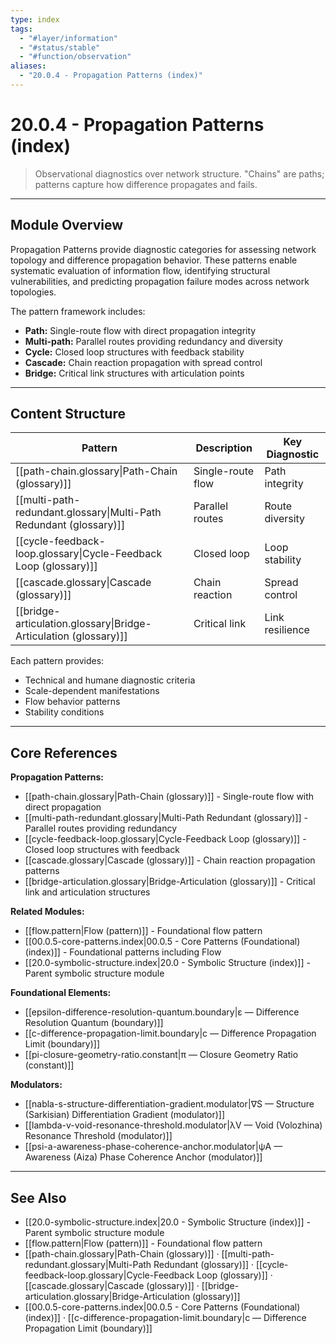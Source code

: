 ```yaml
---
type: index
tags:
  - "#layer/information"
  - "#status/stable"
  - "#function/observation"
aliases:
  - "20.0.4 - Propagation Patterns (index)"
---
```


# 20.0.4 - Propagation Patterns (index)

> Observational diagnostics over network structure. "Chains" are paths; patterns capture how difference propagates and fails.

---

## Module Overview

Propagation Patterns provide diagnostic categories for assessing network topology and difference propagation behavior. These patterns enable systematic evaluation of information flow, identifying structural vulnerabilities, and predicting propagation failure modes across network topologies.

The pattern framework includes:
- **Path:** Single-route flow with direct propagation integrity
- **Multi-path:** Parallel routes providing redundancy and diversity
- **Cycle:** Closed loop structures with feedback stability
- **Cascade:** Chain reaction propagation with spread control
- **Bridge:** Critical link structures with articulation points

---

## Content Structure

| Pattern | Description | Key Diagnostic |
|---------|-------------|----------------|
| [[path-chain.glossary\|Path-Chain (glossary)]] | Single-route flow | Path integrity |
| [[multi-path-redundant.glossary\|Multi-Path Redundant (glossary)]] | Parallel routes | Route diversity |
| [[cycle-feedback-loop.glossary\|Cycle-Feedback Loop (glossary)]] | Closed loop | Loop stability |
| [[cascade.glossary\|Cascade (glossary)]] | Chain reaction | Spread control |
| [[bridge-articulation.glossary\|Bridge-Articulation (glossary)]] | Critical link | Link resilience |

Each pattern provides:
- Technical and humane diagnostic criteria
- Scale-dependent manifestations
- Flow behavior patterns
- Stability conditions

---

## Core References

**Propagation Patterns:**
- [[path-chain.glossary|Path-Chain (glossary)]] - Single-route flow with direct propagation
- [[multi-path-redundant.glossary|Multi-Path Redundant (glossary)]] - Parallel routes providing redundancy
- [[cycle-feedback-loop.glossary|Cycle-Feedback Loop (glossary)]] - Closed loop structures with feedback
- [[cascade.glossary|Cascade (glossary)]] - Chain reaction propagation patterns
- [[bridge-articulation.glossary|Bridge-Articulation (glossary)]] - Critical link and articulation structures

**Related Modules:**
- [[flow.pattern|Flow (pattern)]] - Foundational flow pattern
- [[00.0.5-core-patterns.index|00.0.5 - Core Patterns (Foundational) (index)]] - Foundational patterns including Flow
- [[20.0-symbolic-structure.index|20.0 - Symbolic Structure (index)]] - Parent symbolic structure module

**Foundational Elements:**
- [[epsilon-difference-resolution-quantum.boundary|ε — Difference Resolution Quantum (boundary)]]
- [[c-difference-propagation-limit.boundary|c — Difference Propagation Limit (boundary)]]
- [[pi-closure-geometry-ratio.constant|π — Closure Geometry Ratio (constant)]]

**Modulators:**
- [[nabla-s-structure-differentiation-gradient.modulator|∇S — Structure (Sarkisian) Differentiation Gradient (modulator)]]
- [[lambda-v-void-resonance-threshold.modulator|λV — Void (Volozhina) Resonance Threshold (modulator)]]
- [[psi-a-awareness-phase-coherence-anchor.modulator|ψA — Awareness (Aiza) Phase Coherence Anchor (modulator)]]

---

## See Also

- [[20.0-symbolic-structure.index|20.0 - Symbolic Structure (index)]] - Parent symbolic structure module
- [[flow.pattern|Flow (pattern)]] - Foundational flow pattern
- [[path-chain.glossary|Path-Chain (glossary)]] · [[multi-path-redundant.glossary|Multi-Path Redundant (glossary)]] · [[cycle-feedback-loop.glossary|Cycle-Feedback Loop (glossary)]] · [[cascade.glossary|Cascade (glossary)]] · [[bridge-articulation.glossary|Bridge-Articulation (glossary)]]
- [[00.0.5-core-patterns.index|00.0.5 - Core Patterns (Foundational) (index)]] · [[c-difference-propagation-limit.boundary|c — Difference Propagation Limit (boundary)]]
